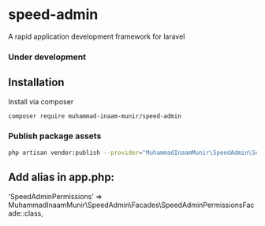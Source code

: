 # speed-admin
A rapid application development framework for laravel

### Under development


## Installation

Install via composer
```bash
composer require muhammad-inaam-munir/speed-admin
```

### Publish package assets

```bash
php artisan vendor:publish --provider="MuhammadInaamMunir\SpeedAdmin\ServiceProvider"
```

## Add alias in app.php:

'SpeedAdminPermissions' => MuhammadInaamMunir\SpeedAdmin\Facades\SpeedAdminPermissionsFacade::class,
